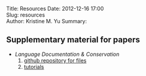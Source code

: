 Title: Resources 
Date: 2012-12-16 17:00  
Slug: resources  
Author: Kristine M. Yu
Summary:  


## Supplementary material for papers ##

+ *Language Documentation & Conservation*
    1. [github repository for files](https://github.com/krismyu/ldc-kiy)
    2. [tutorials](../posts/2013/06/ldc-kiy-overview/)

